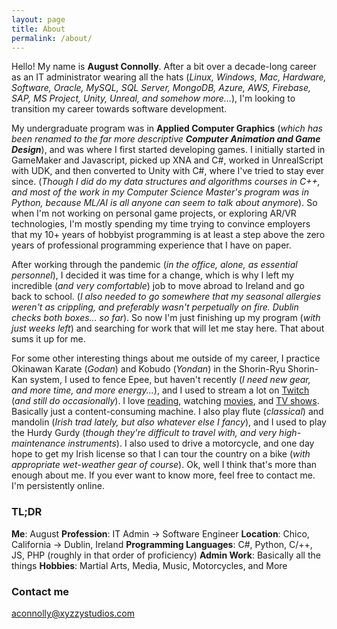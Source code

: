 ```yaml
---
layout: page
title: About
permalink: /about/
---
```


Hello! My name is **August Connolly**. After a bit over a decade-long career as an IT administrator wearing all the hats (*Linux, Windows, Mac, Hardware, Software, Oracle, MySQL, SQL Server, MongoDB, Azure, AWS, Firebase, SAP, MS Project, Unity, Unreal, and somehow more...*), I'm looking to transition my career towards software development.

My undergraduate program was in **Applied Computer Graphics** (*which has been renamed to the far more descriptive **Computer Animation and Game Design***), and was where I first started developing games. I initially started in GameMaker and Javascript, picked up XNA and C#, worked in UnrealScript with UDK, and then converted to Unity with C#, where I've tried to stay ever since. (*Though I did do my data structures and algorithms courses in C++, and most of the work in my Computer Science Master's program was in Python, because ML/AI is all anyone can seem to talk about anymore*). So when I'm not working on personal game projects, or exploring AR/VR technologies, I'm mostly spending my time trying to convince employers that my 10+ years of hobbyist programming is at least a step above the zero years of professional programming experience that I have on paper.

After working through the pandemic (*in the office, alone, as essential personnel*), I decided it was time for a change, which is why I left my incredible (*and very comfortable*) job to move abroad to Ireland and go back to school. (*I also needed to go somewhere that my seasonal allergies weren't as crippling, and preferably wasn't perpetually on fire. Dublin checks both boxes... so far*). So now I'm just finishing up my program (*with just weeks left*) and searching for work that will let me stay here. That about sums it up for me. 

For some other interesting things about me outside of my career, I practice Okinawan Karate (*Godan*) and Kobudo (*Yondan*) in the Shorin-Ryu Shorin-Kan system, I used to fence Epee, but haven't recently (*I need new gear, and more time, and more energy...*), and I used to stream a lot on [Twitch](https://twitch.tv/ghotifrye) (*and still do occasionally*). I love [reading](https://www.goodreads.com/user/show/55240962-august-connolly), watching [movies](https://letterboxd.com/GhotiFrye/), and [TV shows](https://www.imdb.com/user/ur15925417/). Basically just a content-consuming machine. I also play flute (*classical*) and mandolin (*Irish trad lately, but also whatever else I fancy*), and I used to play the Hurdy Gurdy (*though they're difficult to travel with, and very high-maintenance instruments*). I also used to drive a motorcycle, and one day hope to get my Irish license so that I can tour the country on a bike (*with appropriate wet-weather gear of course*). Ok, well I think that's more than enough about me. If you ever want to know more, feel free to contact me. I'm persistently online.

### TL;DR

**Me**: August
**Profession**: IT Admin -> Software Engineer
**Location**: Chico, California -> Dublin, Ireland
**Programming Languages**: C#, Python, C/++, JS, PHP (roughly in that order of proficiency)
**Admin Work**: Basically all the things
**Hobbies**: Martial Arts, Media, Music, Motorcycles, and More

### Contact me

[aconnolly@xyzzystudios.com](mailto:aconnolly@xyzzystudios.com)